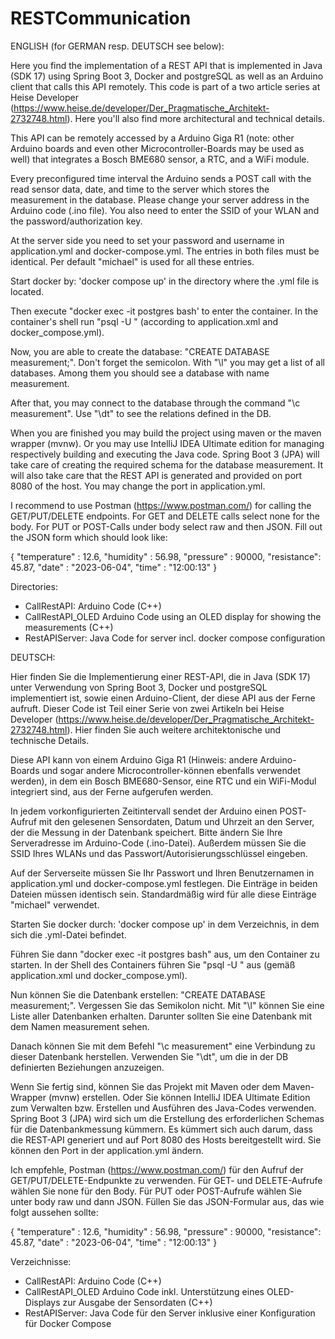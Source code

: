# RESTCommunication

ENGLISH (for GERMAN resp. DEUTSCH see below): 

Here you find the implementation of a REST API that is implemented in Java (SDK 17) using Spring Boot 3, Docker and postgreSQL as well as an Arduino client that calls this API remotely.
This code is part of a two article series at Heise Developer (https://www.heise.de/developer/Der_Pragmatische_Architekt-2732748.html). Here you'll also find more architectural and technical details.

This API can be remotely accessed by a Arduino Giga R1 (note: other Arduino boards and even other Microcontroller-Boards may be used as well) that integrates a Bosch BME680 sensor, a RTC, and a WiFi module. 

Every preconfigured time interval the Arduino sends a POST call with the read sensor data, date, and time to the server which stores the measurement in the database. Please change your server address in the Arduino code (.ino file). 
You also need to enter the SSID of your WLAN and the password/authorization key.

At the server side you need to set your password and username in application.yml and docker-compose.yml. The entries in both files must be identical. Per default "michael" is used for all these entries.

Start docker by: 'docker compose up' in the directory where the .yml file is located.

Then execute "docker exec -it postgres bash' to enter the container. In the container's shell run "psql -U <username>" (according to application.xml and docker_compose.yml).
  
Now, you are able to create the database: "CREATE DATABASE measurement;". Don't forget the semicolon. With "\l" you may get a list of all databases. Among them you should see a database with name measurement.
  
After that, you may connect to the database through the command "\c measurement". Use "\dt" to see the relations defined in the DB.
  
When you are finished you may build the project using maven or the maven wrapper (mvnw). Or you may use IntelliJ IDEA Ultimate edition for managing respectively building and executing the Java code. Spring Boot 3 (JPA) will take care of creating the required schema for the database measurement. It will also take care that the REST API is generated and provided on port 8080 of the host. You may change the port in application.yml.
  
I recommend to use Postman (https://www.postman.com/) for calling the GET/PUT/DELETE endpoints. For GET and DELETE calls select none for the body. For PUT or POST-Calls under body select raw and then JSON. Fill out the JSON form which should look like:
  
  {
    "temperature" : 12.6,
    "humidity" : 56.98,
    "pressure" : 90000,
    "resistance": 45.87,
    "date" : "2023-06-04",
    "time" : "12:00:13"
  }
  
  
Directories:
  - CallRestAPI: Arduino Code (C++)
  - CallRestAPI_OLED Arduino Code using an OLED display for showing the measurements (C++)
  - RestAPIServer: Java Code for server incl. docker compose configuration

 DEUTSCH:
  
Hier finden Sie die Implementierung einer REST-API, die in Java (SDK 17) unter Verwendung von Spring Boot 3, Docker und postgreSQL implementiert ist, sowie einen Arduino-Client, der diese API aus der Ferne aufruft. Dieser Code ist Teil einer Serie von zwei Artikeln bei Heise Developer (https://www.heise.de/developer/Der_Pragmatische_Architekt-2732748.html). Hier finden Sie auch weitere architektonische und technische Details.

Diese API kann von einem Arduino Giga R1 (Hinweis: andere Arduino-Boards und sogar andere Microcontroller-können ebenfalls verwendet werden), in dem ein Bosch BME680-Sensor, eine RTC und ein WiFi-Modul integriert sind, aus der Ferne aufgerufen werden.

In jedem vorkonfigurierten Zeitintervall sendet der Arduino einen POST-Aufruf mit den gelesenen Sensordaten, Datum und Uhrzeit an den Server, der die Messung in der Datenbank speichert. Bitte ändern Sie Ihre Serveradresse im Arduino-Code (.ino-Datei). Außerdem müssen Sie die SSID Ihres WLANs und das Passwort/Autorisierungsschlüssel eingeben.

Auf der Serverseite müssen Sie Ihr Passwort und Ihren Benutzernamen in application.yml und docker-compose.yml festlegen. Die Einträge in beiden Dateien müssen identisch sein. Standardmäßig wird für alle diese Einträge "michael" verwendet.

Starten Sie docker durch: 'docker compose up' in dem Verzeichnis, in dem sich die .yml-Datei befindet.

Führen Sie dann "docker exec -it postgres bash" aus, um den Container zu starten. In der Shell des Containers führen Sie "psql -U " aus (gemäß application.xml und docker_compose.yml).

Nun können Sie die Datenbank erstellen: "CREATE DATABASE measurement;". Vergessen Sie das Semikolon nicht. Mit "\l" können Sie eine Liste aller Datenbanken erhalten. Darunter sollten Sie eine Datenbank mit dem Namen measurement sehen.

Danach können Sie mit dem Befehl "\c measurement" eine Verbindung zu dieser Datenbank herstellen. Verwenden Sie "\dt", um die in der DB definierten Beziehungen anzuzeigen.

Wenn Sie fertig sind, können Sie das Projekt mit Maven oder dem Maven-Wrapper (mvnw) erstellen. Oder Sie können IntelliJ IDEA Ultimate Edition zum Verwalten bzw. Erstellen und Ausführen des Java-Codes verwenden. Spring Boot 3 (JPA) wird sich um die Erstellung des erforderlichen Schemas für die Datenbankmessung kümmern. Es kümmert sich auch darum, dass die REST-API generiert und auf Port 8080 des Hosts bereitgestellt wird. Sie können den Port in der application.yml ändern.

Ich empfehle, Postman (https://www.postman.com/) für den Aufruf der GET/PUT/DELETE-Endpunkte zu verwenden. Für GET- und DELETE-Aufrufe wählen Sie none für den Body. Für PUT oder POST-Aufrufe wählen Sie unter body raw und dann JSON. Füllen Sie das JSON-Formular aus, das wie folgt aussehen sollte:

{ "temperature" : 12.6, "humidity" : 56.98, "pressure" : 90000, "resistance": 45.87, "date" : "2023-06-04", "time" : "12:00:13" }

Verzeichnisse:
  - CallRestAPI: Arduino Code (C++)
  - CallRestAPI_OLED Arduino Code inkl. Unterstützung eines OLED-Displays zur Ausgabe der Sensordaten (C++)
  - RestAPIServer: Java Code für den Server  inklusive einer Konfiguration für Docker Compose

  
